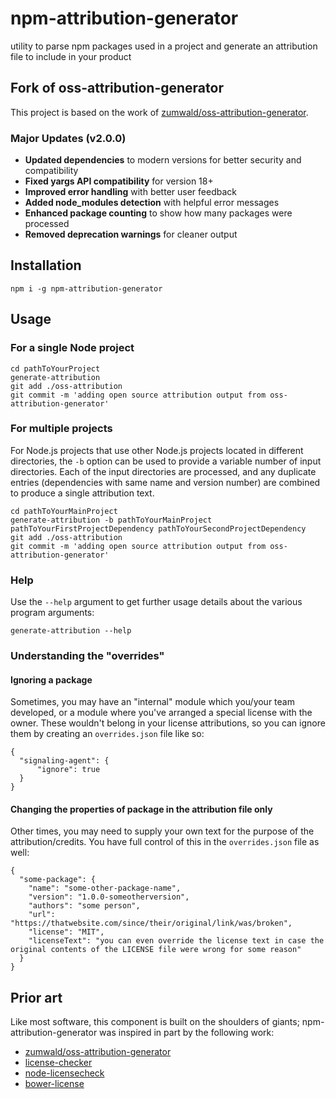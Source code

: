 # npm-attribution-generator
utility to parse npm packages used in a project and generate an attribution file to include in your product

## Fork of oss-attribution-generator

This project is based on the work of [zumwald/oss-attribution-generator](https://github.com/zumwald/oss-attribution-generator). 

### Major Updates (v2.0.0)

- **Updated dependencies** to modern versions for better security and compatibility
- **Fixed yargs API compatibility** for version 18+ 
- **Improved error handling** with better user feedback
- **Added node_modules detection** with helpful error messages
- **Enhanced package counting** to show how many packages were processed
- **Removed deprecation warnings** for cleaner output

## Installation
`npm i -g npm-attribution-generator`

## Usage

### For a single Node project
```
cd pathToYourProject
generate-attribution
git add ./oss-attribution
git commit -m 'adding open source attribution output from oss-attribution-generator'
```

### For multiple projects

For Node.js projects that use other Node.js projects located in different directories, the `-b` option can be used to provide a variable number of input directories. Each of the input directories are processed, and any duplicate entries (dependencies with same name and version number) are combined to produce a single attribution text.

```
cd pathToYourMainProject
generate-attribution -b pathToYourMainProject pathToYourFirstProjectDependency pathToYourSecondProjectDependency
git add ./oss-attribution
git commit -m 'adding open source attribution output from oss-attribution-generator'
```

### Help

Use the `--help` argument to get further usage details about the various program arguments:

```
generate-attribution --help
```

### Understanding the "overrides"

#### Ignoring a package
Sometimes, you may have an "internal" module which you/your team developed, or a module where you've arranged a special license with the owner. These wouldn't belong in your license attributions, so you can ignore them by creating an `overrides.json` file like so:
```
{
  "signaling-agent": {
      "ignore": true 
  }
}
```

#### Changing the properties of package in the attribution file only
Other times, you may need to supply your own text for the purpose of the attribution/credits. You have full control of this in the `overrides.json` file as well:
```
{
  "some-package": {
    "name": "some-other-package-name",
    "version": "1.0.0-someotherversion",
    "authors": "some person",
    "url": "https://thatwebsite.com/since/their/original/link/was/broken",
    "license": "MIT",
    "licenseText": "you can even override the license text in case the original contents of the LICENSE file were wrong for some reason"
  }
}
```

## Prior art
Like most software, this component is built on the shoulders of giants; npm-attribution-generator was inspired in part by the following work:
  - [zumwald/oss-attribution-generator](https://github.com/zumwald/oss-attribution-generator)
  - [license-checker](https://github.com/davglass/license-checker)
  - [node-licensecheck](https://github.com/iceddev/node-licensecheck)
  - [bower-license](https://github.com/AceMetrix/bower-license)
